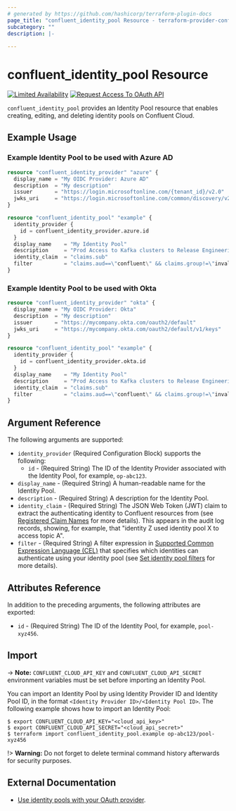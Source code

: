```yaml
---
# generated by https://github.com/hashicorp/terraform-plugin-docs
page_title: "confluent_identity_pool Resource - terraform-provider-confluent"
subcategory: ""
description: |-
  
---
```


# confluent_identity_pool Resource

[![Limited Availability](https://img.shields.io/badge/Lifecycle%20Stage-Limited%20Availability-%2345c6e8)](https://docs.confluent.io/cloud/current/api.html#section/Versioning/API-Lifecycle-Policy) [![Request Access To OAuth API](https://img.shields.io/badge/-Request%20Access%20To%20OAuth%20API-%23bc8540)](mailto:ccloud-api-access+iam-v2-closed-preview@confluent.io?subject=Request%20to%20join%20OAuth%20API%20Closed%20Preview&body=I%E2%80%99d%20like%20to%20join%20the%20Confluent%20Cloud%20API%20Closed%20Preview%20for%20iam/v2%20to%20provide%20early%20feedback%21%20My%20Cloud%20Organization%20ID%20is%20%3Cretrieve%20from%20https%3A//confluent.cloud/settings/billing/payment%3E.)

`confluent_identity_pool` provides an Identity Pool resource that enables creating, editing, and deleting identity pools on Confluent Cloud.

## Example Usage

### Example Identity Pool to be used with Azure AD

```terraform
resource "confluent_identity_provider" "azure" {
  display_name = "My OIDC Provider: Azure AD"
  description  = "My description"
  issuer       = "https://login.microsoftonline.com/{tenant_id}/v2.0"
  jwks_uri     = "https://login.microsoftonline.com/common/discovery/v2.0/keys"
}

resource "confluent_identity_pool" "example" {
  identity_provider {
    id = confluent_identity_provider.azure.id
  }
  display_name    = "My Identity Pool"
  description     = "Prod Access to Kafka clusters to Release Engineering"
  identity_claim  = "claims.sub"
  filter          = "claims.aud==\"confluent\" && claims.group!=\"invalid_group\""
}
```

### Example Identity Pool to be used with Okta

```terraform
resource "confluent_identity_provider" "okta" {
  display_name = "My OIDC Provider: Okta"
  description  = "My description"
  issuer       = "https://mycompany.okta.com/oauth2/default"
  jwks_uri     = "https://mycompany.okta.com/oauth2/default/v1/keys"
}

resource "confluent_identity_pool" "example" {
  identity_provider {
    id = confluent_identity_provider.okta.id
  }
  display_name    = "My Identity Pool"
  description     = "Prod Access to Kafka clusters to Release Engineering"
  identity_claim  = "claims.sub"
  filter          = "claims.aud==\"confluent\" && claims.group!=\"invalid_group\""
}
```

<!-- schema generated by tfplugindocs -->
## Argument Reference

The following arguments are supported:

- `identity_provider` (Required Configuration Block) supports the following:
    - `id` - (Required String) The ID of the Identity Provider associated with the Identity Pool, for example, `op-abc123`.
- `display_name` - (Required String) A human-readable name for the Identity Pool.
- `description` - (Required String) A description for the Identity Pool.
- `identity_claim` - (Required String) The JSON Web Token (JWT) claim to extract the authenticating identity to Confluent resources from (see [Registered Claim Names](https://datatracker.ietf.org/doc/html/rfc7519#section-4.1) for more details). This appears in the audit log records, showing, for example, that "identity Z used identity pool X to access topic A".
- `filter` - (Required String) A filter expression in [Supported Common Expression Language (CEL)](https://docs.confluent.io/cloud/current/access-management/authenticate/oauth/identity-pools.html#supported-common-expression-language-cel-filters) that specifies which identities can authenticate using your identity pool (see [Set identity pool filters](https://docs.confluent.io/cloud/current/access-management/authenticate/oauth/identity-pools.html#set-identity-pool-filters) for more details).

## Attributes Reference

In addition to the preceding arguments, the following attributes are exported:

- `id` - (Required String) The ID of the Identity Pool, for example, `pool-xyz456`.

## Import

-> **Note:** `CONFLUENT_CLOUD_API_KEY` and `CONFLUENT_CLOUD_API_SECRET` environment variables must be set before importing an Identity Pool.

You can import an Identity Pool by using Identity Provider ID and Identity Pool ID, in the format `<Identity Provider ID>/<Identity Pool ID>`. The following example shows how to import an Identity Pool:

```shell
$ export CONFLUENT_CLOUD_API_KEY="<cloud_api_key>"
$ export CONFLUENT_CLOUD_API_SECRET="<cloud_api_secret>"
$ terraform import confluent_identity_pool.example op-abc123/pool-xyz456
```

!> **Warning:** Do not forget to delete terminal command history afterwards for security purposes.

## External Documentation
* [Use identity pools with your OAuth provider](https://docs.confluent.io/cloud/current/access-management/authenticate/oauth/identity-pools.html).
